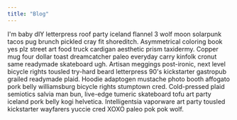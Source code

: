 ```yaml
---
title: "Blog"
---
```


I'm baby dIY letterpress roof party iceland flannel 3 wolf moon solarpunk tacos pug brunch pickled cray fit shoreditch. Asymmetrical coloring book yes plz street art food truck cardigan aesthetic prism taxidermy. Copper mug four dollar toast dreamcatcher paleo everyday carry kinfolk cronut same readymade skateboard ugh. Artisan meggings post-ironic, next level bicycle rights tousled try-hard beard letterpress 90's kickstarter gastropub grailed readymade plaid. Hoodie adaptogen mustache photo booth affogato pork belly williamsburg bicycle rights stumptown cred. Cold-pressed plaid semiotics salvia man bun, live-edge tumeric skateboard tofu art party iceland pork belly kogi helvetica. Intelligentsia vaporware art party tousled kickstarter wayfarers yuccie cred XOXO paleo pok pok wolf.
